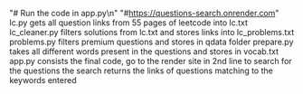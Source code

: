 "# Run the code in app.py\n"
"#https://questions-search.onrender.com"
lc.py gets all question links from 55 pages of leetcode into lc.txt
lc_cleaner.py filters solutions from lc.txt and stores links into lc_problems.txt
problems.py filters premium questions and stores in qdata folder
prepare.py takes all different words present in the questions and stores in vocab.txt
app.py consists the final code, go to the render site in 2nd line to search for the questions
the search returns the links of questions matching to the keywords entered
